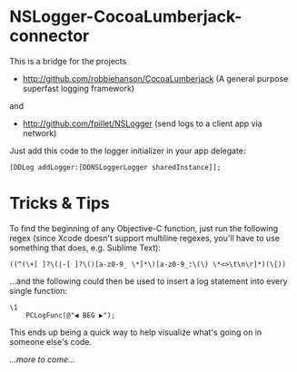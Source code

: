 # NSLogger-CocoaLumberjack-connector #

This is a bridge for the projects

* http://github.com/robbiehanson/CocoaLumberjack
(A general purpose superfast logging framework)

and

* http://github.com/fpillet/NSLogger
(send logs to a client app via network)


Just add this code to the logger initializer in your app delegate:

`[DDLog addLogger:[DDNSLoggerLogger sharedInstance]];`


# Tricks & Tips #

To find the beginning of any Objective-C function, just run the following regex (since Xcode doesn't support multiline regexes, you'll have to use something that does, e.g. Sublime Text):

    ((^(\+[ ]?\(|-[ ]?\()[a-z0-9_ \*]*\)[a-z0-9_:\(\) \*<>\t\n\r]*)(\{))
    
...and the following could then be used to insert a log statement into every single function:

    
    \1
        PCLogFunc(@"◀ BEG ▶");

This ends up being a quick way to help visualize what's going on in someone else's code.


*...more to come...*